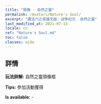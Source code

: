 ```yaml
---
title: "頭像 - 自然之靈"
permalink: /Avatars/Nature's Soul/
excerpt: "魔法门之英雄无敌：战争纪元  自然之靈"
last_modified_at: 2021-07-13
locale: cn
ref: "Nature's Soul.md"
toc: false
classes: wide
---
```

## 詳情

 **玩法詳解:** 自然之靈頭像框 

 **Tips:** 參加活動獲得 

 **Is available:**  - 

